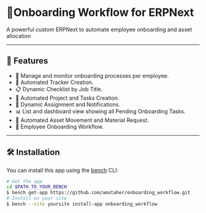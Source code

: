 # 🧾Onboarding Workflow for ERPNext

A powerful custom ERPNext to automate employee onboarding and asset allocation


---

## 🌟 Features

- 🧩 Manage and monitor onboarding processes per employee.
- 🔄 Automated Tracker Creation.
- 📋 Dynamic Checklist by Job Title.
- 🔄 Automated Project and Tasks Creation.
- 💬 Dynamic Assignment and Notifications.
- 📊 List and dashboard view showing all Pending Onboarding Tasks.
- 🔄 Automated Asset Movement and Material Request.
- 🧩 Employee Onboarding Workflow.

---

## 🛠️ Installation

You can install this app using the [bench](https://github.com/frappe/bench) CLI:

```bash
# Get the app
cd $PATH_TO_YOUR_BENCH
$ bench get-app https://github.com/amutaher/onboarding_workflow.git
# Install on your site
$ bench --site yoursite install-app onboarding_workflow
```